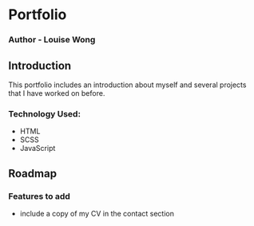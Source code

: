 # Portfolio
### Author - Louise Wong

## Introduction
This portfolio includes an introduction about myself and several projects that I have worked on before.

### Technology Used:
- HTML
- SCSS
- JavaScript

## Roadmap
### Features to add
- include a copy of my CV in the contact section
